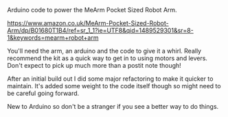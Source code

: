 Arduino code to power the MeArm Pocket Sized Robot Arm.

https://www.amazon.co.uk/MeArm-Pocket-Sized-Robot-Arm/dp/B01680T1B4/ref=sr_1_1?ie=UTF8&qid=1489529301&sr=8-1&keywords=mearm+robot+arm

You'll need the arm, an arduino and the code to give it a whirl. Really recommend the kit as a quick way to get in to using motors and levers. Don't expect to pick up much more than a postit note though!

After an initial build out I did some major refactoring to make it quicker to maintain. It's added some weight to the code itself though so might need to be careful going forward. 

New to Arduino so don't be a stranger if you see a better way to do things. 
